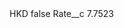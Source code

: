 <?xml version="1.0" encoding="UTF-8"?>
<CustomMetadata xmlns="http://soap.sforce.com/2006/04/metadata" xmlns:xsi="http://www.w3.org/2001/XMLSchema-instance" xmlns:xsd="http://www.w3.org/2001/XMLSchema">
    <label>HKD</label>
    <protected>false</protected>
    <values>
        <field>Rate__c</field>
        <value xsi:type="xsd:double">7.7523</value>
    </values>
</CustomMetadata>
